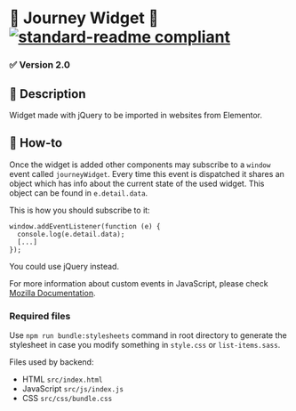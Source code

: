# 🚀 Journey Widget 🚀 [![standard-readme compliant](https://img.shields.io/badge/readme%20style-standard-brightgreen.svg?style=flat-square)](https://github.com/RichardLitt/standard-readme)

### ✅ Version 2.0

## 🔖 Description

Widget made with jQuery to be imported in websites from Elementor.

## 📖 How-to

Once the widget is added other components may subscribe to a `window` event called `journeyWidget`. Every time this event is dispatched it shares an object which has info about the current state of the used widget. This object can be found in `e.detail.data`.

This is how you should subscribe to it:

```
window.addEventListener(function (e) {
  console.log(e.detail.data);
  [...]
});
```

You could use jQuery instead.

For more information about custom events in JavaScript, please check [Mozilla Documentation](https://developer.mozilla.org/en-US/docs/Web/Guide/Events/Creating_and_triggering_events).

### Required files

Use `npm run bundle:stylesheets` command in root directory to generate the stylesheet in case you modify something in `style.css` or `list-items.sass`.

Files used by backend:

- HTML `src/index.html`
- JavaScript `src/js/index.js`
- CSS `src/css/bundle.css`
